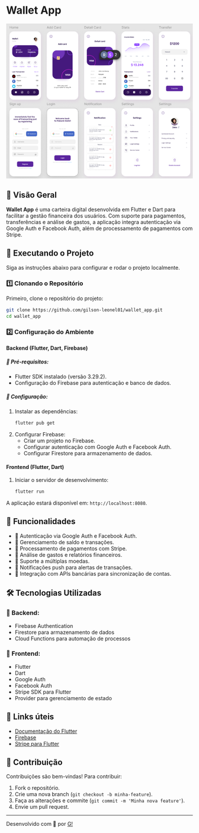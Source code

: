 # Wallet App

![Wallet App](https://github.com/gilson-leonel01/wallet_app/blob/1f0fb1d0a78d8b4ecd3f0c931889a5a92a59b0cc/projectFrames.png)

## 📌 Visão Geral

**Wallet App** é uma carteira digital desenvolvida em Flutter e Dart para facilitar a gestão financeira dos usuários. Com suporte para pagamentos, transferências e análise de gastos, a aplicação integra autenticação via Google Auth e Facebook Auth, além de processamento de pagamentos com Stripe.

## 🚀 Executando o Projeto

Siga as instruções abaixo para configurar e rodar o projeto localmente.

### 1️⃣ Clonando o Repositório

Primeiro, clone o repositório do projeto:

```sh
git clone https://github.com/gilson-leonel01/wallet_app.git
cd wallet_app
```

### 2️⃣ Configuração do Ambiente

#### Backend (Flutter, Dart, Firebase)

##### 📌 Pré-requisitos:
- Flutter SDK instalado (versão 3.29.2).
- Configuração do Firebase para autenticação e banco de dados.

##### 📌 Configuração:

1. Instalar as dependências:
   ```sh
   flutter pub get
   ```
2. Configurar Firebase:
   - Criar um projeto no Firebase.
   - Configurar autenticação com Google Auth e Facebook Auth.
   - Configurar Firestore para armazenamento de dados.

#### Frontend (Flutter, Dart)

1. Iniciar o servidor de desenvolvimento:
   ```sh
   flutter run
   ```

A aplicação estará disponível em: `http://localhost:8080`.

## 📝 Funcionalidades

- 📌 Autenticação via Google Auth e Facebook Auth.
- 📌 Gerenciamento de saldo e transações.
- 📌 Processamento de pagamentos com Stripe.
- 📌 Análise de gastos e relatórios financeiros.
- 📌 Suporte a múltiplas moedas.
- 📌 Notificações push para alertas de transações.
- 📌 Integração com APIs bancárias para sincronização de contas.

## 🛠️ Tecnologias Utilizadas

### 🔹 Backend:
- Firebase Authentication
- Firestore para armazenamento de dados
- Cloud Functions para automação de processos

### 🔹 Frontend:
- Flutter
- Dart
- Google Auth
- Facebook Auth
- Stripe SDK para Flutter
- Provider para gerenciamento de estado

## 📌 Links úteis

- [Documentação do Flutter](https://flutter.dev/docs)
- [Firebase](https://firebase.google.com/docs)
- [Stripe para Flutter](https://stripe.com/docs/payments/accept-a-payment?platform=mobile)

## 🤝 Contribuição

Contribuições são bem-vindas! Para contribuir:

1. Fork o repositório.
2. Crie uma nova branch (`git checkout -b minha-feature`).
3. Faça as alterações e commite (`git commit -m 'Minha nova feature'`).
4. Envie um pull request.

---

Desenvolvido com 💙 por [G!](https://github.com/gilson-leonel01)

